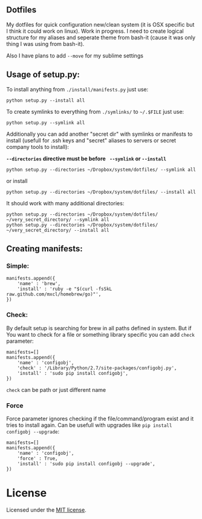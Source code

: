 ## Dotfiles

My dotfiles for quick configuration new/clean system (it is OSX specific but I think it could work on linux).
Work in progress. I need to create logical structure for my aliases and seperate 
theme from bash-it (cause it was only thing I was using from bash-it).

Also I have plans to add ``` --move ``` for my sublime settings

## Usage of setup.py:

To install anything from ``` ./install/manifests.py ``` just use:

```
python setup.py --install all
```

To create symlinks to everything from ``` ./symlinks/ ``` to ``` ~/.$FILE ``` just use:

```
python setup.py --symlink all
```

Additionally you can add another "secret dir" with symlinks or manifests to install
(usefull for .ssh keys and "secret" aliases to servers or secret company tools to install):

**``` --directories ``` directive must be before ``` --symlink``` or ``` --install ```**

```
python setup.py --directories ~/Dropbox/system/dotfiles/ --symlink all
```

or install

```
python setup.py --directories ~/Dropbox/system/dotfiles/ --install all
```

It should work with many additional directories:

```
python setup.py --directories ~/Dropbox/system/dotfiles/ ~/very_secret_directory/ --symlink all
python setup.py --directories ~/Dropbox/system/dotfiles/ ~/very_secret_directory/ --install all
```

## Creating manifests:

### Simple:

```
manifests.append({
    'name' : 'brew',
    'install' : 'ruby -e "$(curl -fsSkL raw.github.com/mxcl/homebrew/go)"',
})
```

### Check:

By default setup is searching for brew in all paths defined in system.
But if You want to check for a file or something library specific you can add ``` check ``` parameter:

```
manifests=[]
manifests.append({
    'name' : 'configobj',
    'check' : '/Library/Python/2.7/site-packages/configobj.py',
    'install' : 'sudo pip install configobj',
})
```

``` check ``` can be path or just different name

### Force
Force parameter ignores checking if the file/command/program exist and it tries to install again.
Can be usefull with upgrades like ``` pip install configobj --upgrade ```:

```
manifests=[]
manifests.append({
    'name' : 'configobj',
    'force' : True,
    'install' : 'sudo pip install configobj --upgrade',
})
```

# License

Licensed under the [MIT license](http://opensource.org/licenses/MIT).